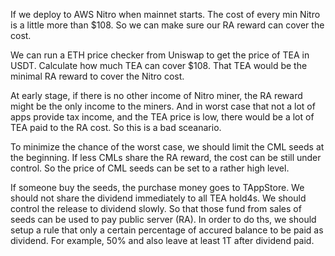 If we deploy to AWS Nitro when mainnet starts. The cost of every min Nitro is a little more than $108. So we can make sure our RA reward can cover the cost.

We can run a ETH price checker from Uniswap to get the price of TEA in USDT. Calculate how much TEA can cover $108. That TEA would be the minimal RA reward to cover the Nitro cost.

At early stage, if there is no other income of Nitro miner, the RA reward might be the only income to the miners. And in worst case that not a lot of apps provide tax income, and the TEA price is low, there would be a lot of TEA paid to the RA cost. So this is a bad sceanario.

To minimize the chance of the worst case, we should limit the CML seeds at the beginning. If less CMLs share the RA reward, the cost can be still under control. So the price of CML seeds can be set to a rather high level. 

If someone buy the seeds, the purchase money goes to TAppStore. We should not share the dividend immediately to all TEA hold4s. We should control the release to dividend slowly. So that those fund from sales of seeds can be used to pay public server (RA). In order to do ths, we should setup a rule that only a certain percentage of accured balance to be paid as dividend. For example, 50% and also leave at least 1T after dividend paid.